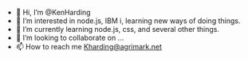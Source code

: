 - 👋 Hi, I’m @KenHarding
- 👀 I’m interested in node.js, IBM i, learning new ways of doing things.
- 🌱 I’m currently learning node.js, css, and several other things.
- 💞️ I’m looking to collaborate on ...
- 📫 How to reach me Kharding@agrimark.net

<!---
KenHarding/KenHarding is a ✨ special ✨ repository because its `README.md` (this file) appears on your GitHub profile.
You can click the Preview link to take a look at your changes.
--->
